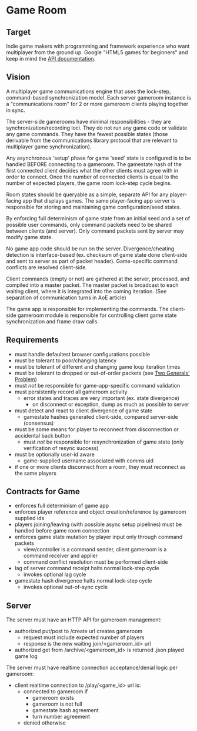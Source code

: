 # Game Room

## Target

Indie game makers with programming and framework experience who want multiplayer from the ground up.
Google "HTML5 games for beginners" and keep in mind the [API documentation](gameroom/client.md).

## Vision

A multiplayer game communications engine that uses the lock-step, command-based synchronization model.
Each server gameroom instance is a "communications room" for 2 or more gameroom clients playing together in sync.

The server-side gamerooms have minimal responsibilities - they are synchronization/recording loci.
They do not run any game code or validate any game commands.
They have the fewest possible states (those derivable from the communications library protocol that are relevant to multiplayer game synchronization).

Any asynchronous 'setup' phase for game 'seed' state is configured is to be handled BEFORE connecting to a gameroom.
The gamestate hash of the first connected client decides what the other clients must agree with in order to connect.
Once the number of connected clients is equal to the number of expected players, the game room lock-step cycle begins.

Room states should be queryable as a simple, separate API for any player-facing app that displays games.
The same player-facing app server is responsible for storing and maintaining game configuration/seed states.

By enforcing full determinism of game state from an initial seed and a set of possible user commands, only command packets need to be shared between clients (and server).
Only command packets sent by server may modify game state.

No game app code should be run on the server.
Divergence/cheating detection is interface-based (ex. checksum of game state done client-side and sent to server as part of packet header).
Game-specific command conflicts are resolved client-side.

Client commands (empty or not) are gathered at the server, processed, and compiled into a master packet.
The master packet is broadcast to each waiting client, where it is integrated into the coming iteration. (See separation of communication turns in AoE article)

The game app is responsible for implementing the commands.
The client-side gameroom module is responsible for controlling client game state synchronization and frame draw calls.

## Requirements

- must handle defaultest browser configurations possible
- must be tolerant to poor/changing latency
- must be tolerant of different and changing game loop iteration times
- must be tolerant to dropped or out-of-order packets (see [Two Generals' Problem](http://en.wikipedia.org/wiki/Two_Generals%27_Problem))
- must *not* be responsible for game-app-specific command validation
- must persistently record all gameroom activity
    - error states and traces are very important (ex. state divergence)
        - on disconnect or exception, dump as much as possible to server
- must detect and react to client divergence of game state
    - gamestate hashes generated client-side, compared server-side (consensus)
- must be some means for player to reconnect from disconnection or accidental back button
    - must *not* be responsible for resynchronization of game state (only verification of resync success)
- must be optionally user-id aware
    - game-supplied username associated with comms uid
- if one or more clients disconnect from a room, they must reconnect as the same players

## Contracts for Game

- enforces full determinism of game app
- enforces player reference and object creation/reference by gameroom supplied ids
- players joining/leaving (with possible async setup pipelines) must be handled before game room connection
- enforces game state mutation by player input only through command packets
    - view/controller is a command sender, client gameroom is a command receiver and applier
    - command conflict resolution must be performed client-side
- lag of server command receipt halts normal lock-step cycle
    - invokes optional lag cycle
- gamestate hash divergence halts normal lock-step cycle
    - invokes optional out-of-sync cycle

## Server

The server must have an HTTP API for gameroom management:

- authorized put/post to /create url creates gameroom
    - request must include expected number of players
    - response is the new waiting join/&lt;gameroom_id&gt; url
- authorized get from /archive/&lt;gameroom_id&gt; is returned .json played game log

The server must have realtime connection acceptance/denial logic per gameroom:

- client realtime connection to /play/&lt;game_id&gt; url is:
    - connected to gameroom if
        - gameroom exists
        - gameroom is not full
        - gamestate hash agreement 
        - turn number agreement
    - denied otherwise
